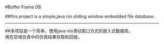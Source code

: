 #Buffer Frame DB

##this project is a simple,java nio sliding window embedded file database.

----------
##本项目是一个简单，使用java nio滑动窗口方式的嵌入式数据库。<br>用在空域仿真中的仿真结果存取和回放。